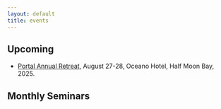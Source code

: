 ```yaml
---
layout: default
title: events
---
```

## Upcoming

- [Portal Annual Retreat](event_portal_2025.html), August 27-28, Oceano Hotel, Half Moon Bay, 2025.

<!--
## Past
- [CENTAUR Annual Meeting](event_centaur_2023.html), August 17, 2023.
- [Formal Reasoning about Financial Systems Workshop](https://reasoningaboutfinancialsystems.org/), September 1, 2022, [[video](https://youtube.com/playlist?list=PLKtu7wuOMP9VXT92wyIpon9VRIv7hOuW4)]
- [Certora Prover 2 Day Workshop](https://www.certora.com/events/certora-prover-2-day-workshop/), August 29-30, 2022, [[video](https://www.youtube.com/playlist?list=PLKtu7wuOMP9Wp_O8kylKbtFYgM8HVTGIA)]
- [CENTAUR Annual Meeting](event_centaur_2022.html), July 13, 2022.
-->

## Monthly Seminars
